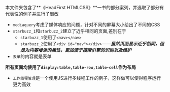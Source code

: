 本文件夹包含了**《HeadFirst HTMLCSS》**一书的部分案列，并选取了部分有代表性的例子并进行了删改

- `mediaquery`考虑了媒体响应的问题，针对不同的屏幕大小给出了不同的CSS
- `starbuzz_1`和`starbuzz_2`建立了近乎相同的页面,差别在于
	+ `starbuzz_1`使用了`<nav></nav>`
	+ `starbuzz_2`使用了`<div id="nav"></div>`——***虽然页面显示近乎相同，但是为内容增添的属性，更加便于搜索引擎的识别以及维护***
- `表单`的内容就是表单

**所有页面均使用了`display:table,table-row,table-cell`作为布局**

- `工作线程管理`是一个使用JS进行多线程工作的例子，这样做可以使得程序运行更为高效